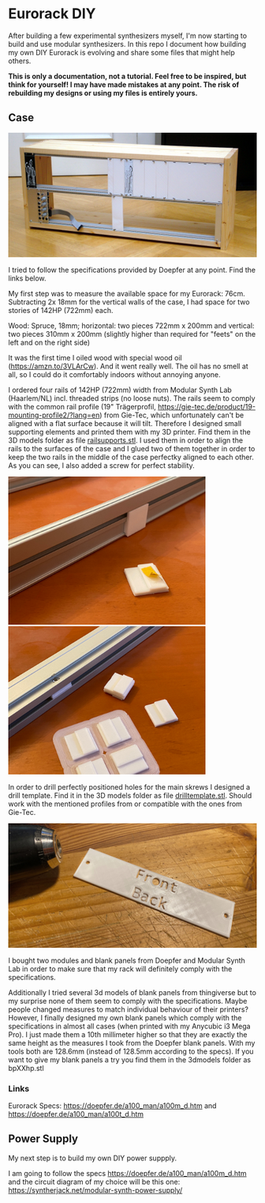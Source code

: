 # Eurorack DIY

After building a few experimental synthesizers myself, I'm now starting to build and use modular synthesizers. In this repo I document how building my own DIY Eurorack is evolving and share some files that might help others.

**This is only a documentation, not a tutorial. Feel free to be inspired, but think for yourself! I may have made mistakes at any point. The risk of rebuilding my designs or using my files is entirely yours.**

## Case

![my Eurorack, current status](photos/case1.jpg)

I tried to follow the specifications provided by Doepfer at any point. Find the links below.

My first step was to measure the available space for my Eurorack: 76cm. Subtracting 2x 18mm for the vertical walls of the case, I had space for two stories of 142HP (722mm) each.

Wood: Spruce, 18mm; horizontal: two pieces 722mm x 200mm and vertical: two pieces 310mm x 200mm (slightly higher than required for "feets" on the left and on the right side)

It was the first time I oiled wood with special wood oil (https://amzn.to/3VLArCw). And it went really well. The oil has no smell at all, so I could do it comfortably indoors without annoying anyone.

I ordered four rails of 142HP (722mm) width from Modular Synth Lab (Haarlem/NL) incl. threaded strips (no loose nuts). The rails seem to comply with the common rail profile (19" Trägerprofil, https://gie-tec.de/product/19-mounting-profile2/?lang=en) from Gie-Tec, which unfortunately can't be aligned with a flat surface because it will tilt. Therefore I designed small supporting elements and printed them with my 3D printer. Find them in the 3D models folder as file [railsupports.stl](3dmodels/railsupports.stl). I used them in order to align the rails to the surfaces of the case and I glued two of them together in order to keep the two rails in the middle of the case perfectky aligned to each other. As you can see, I also added a screw for perfect stability.

<img src="photos/railsupports1.jpg" width="400"><img src="photos/railsupports2.jpg" width="400">

In order to drill perfectly positioned holes for the main skrews I designed a drill template. Find it in the 3D models folder as file [drilltemplate.stl](3dmodels/drilltemplate.stl). Should work with the mentioned profiles from or compatible with the ones from Gie-Tec.

<img src="photos/drilltemplate.jpg" width="600">

I bought two modules and blank panels from Doepfer and Modular Synth Lab in order to make sure that my rack will definitely comply with the specifications. 

Additionally I tried several 3d models of blank panels from thingiverse but to my surprise none of them seem to comply with the specifications. Maybe people changed measures to match individual behaviour of their printers? However, I finally designed my own blank panels which comply with the specifications in almost all cases (when printed with my Anycubic i3 Mega Pro). I just made them a 10th millimeter higher so that they are exactly the same height as the measures I took from the Doepfer blank panels. With my tools both are 128.6mm (instead of 128.5mm according to the specs). If you want to give my blank panels a try you find them in the 3dmodels folder as bpXXhp.stl

### Links
Eurorack Specs: https://doepfer.de/a100_man/a100m_d.htm and https://doepfer.de/a100_man/a100t_d.htm


## Power Supply

My next step is to build my own DIY power suppply.

I am going to follow the specs  https://doepfer.de/a100_man/a100m_d.htm and the circuit diagram of my choice will be this one: https://syntherjack.net/modular-synth-power-supply/
